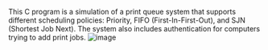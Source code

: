 This C program is a simulation of a print queue system that supports different scheduling policies: Priority, FIFO (First-In-First-Out), and SJN (Shortest Job Next). The system also includes authentication for computers trying to add print jobs.
![image](https://github.com/Mahanthb/printjobscheduler/assets/142413322/eac9c9dc-b800-45c1-8ff3-48e3c818f571)
